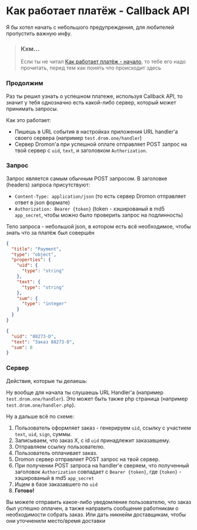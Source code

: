 # Как работает платёж - Callback API

Я бы хотел начать с небольшого предупреждения, для любителей пропустить важную инфу.

<!-- theme: warning -->

> ### Кхм...
>
> Если ты не читал [Как работает платёж - начало](04-How-payments-works.md), то тебе его надо прочитать, перед тем как понять что происходит здесь

### Продолжим

Раз ты решил узнать о успешном платеже, используя Callback API, то значит у тебя однозначно есть какой-либо сервер, который может принимать запросы.

Как это работает:

- Пишешь в URL события в настройках приложения URL handler'a своего сервера (например `test.drom.one/handler`)
- Сервер Dromon'a при успешной оплате отправляет POST запрос на твой сервер с `uid`, `text`, и заголовком `Authorization`.

### Запрос

Запрос является самым обычным POST запросом. В заголовке (headers) запроса присутствуют:

- `Content-Type: application/json` (то есть сервер Dromon отправляет ответ в json формате)
- `Authorization: Bearer {token}` (token - хэшированый в md5 `app_secret`, чтобы можно было проверить запрос на подлинность)

Тело запроса - небольшой json, в котором есть всё необходимое, чтобы знать что за платёж был совершён

<!--
type: tab
title: Схема
-->

```json json_schema
{
  "title": "Payment",
  "type": "object",
  "properties": {
    "uid": {
      "type": "string"
    },
    "text": {
      "type": "string"
    },
    "sum": {
      "type": "integer"
    }
  }
}
```

<!--
type: tab
title: Пример
-->

```json
{
  "uid": "88273-D",
  "text": "Заказ 88273-D",
  "sum": 8
}
```

<!-- type: tab-end -->

### Сервер

Действия, которые ты делаешь:

Ну вообще для начала ты слушаешь URL Handler'a (например `test.drom.one/handler`). Это может быть также php страница (например `test.drom.one/handler.php`).

Ну а дальше всё по схеме:

1. Пользователь оформляет заказ - генерируем `uid`, ссылку с участием `text`, `uid`, `sign`, суммы.
2. Записываем, что заказ X, с id `uid` принадлежит заказавшему.
3. Отправляем ссылку пользователю.
4. Пользователь оплачивает заказ.
5. Dromon сервер отправляет POST запрос на твой сервер.
6. При получении POST запроса на handler'e сверяем, что полученный заголовок `Authorization` совпадает с `Bearer {token}`, где `{token}` - хэшированый в md5 `app_secret`
7. Ищем в базе заказавшего по `uid`
8. **Готово!**

Вы можете отправить какое-либо уведомление пользователю, что заказ был успешно оплачен, а также направить сообщение работникам о необходимости собрать заказ. 
Или дать никнейм доставщикам, чтобы они уточненили место/время доставки

